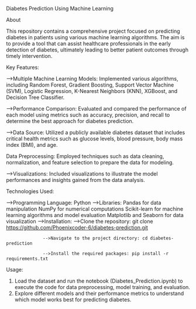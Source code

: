 Diabetes Prediction Using Machine Learning

About

This repository contains a comprehensive project focused on predicting diabetes in patients using various machine learning algorithms. The aim is to provide a tool that can assist healthcare professionals in the early detection of diabetes, ultimately leading to better patient outcomes through timely intervention.

Key Features:

-->Multiple Machine Learning Models: Implemented various algorithms, including Random Forest, Gradient Boosting, Support Vector Machine (SVM), Logistic Regression, K-Nearest Neighbors (KNN), XGBoost, and Decision Tree Classifier.

-->Performance Comparison: Evaluated and compared the performance of each model using metrics such as accuracy, precision, and recall to determine the best approach for diabetes prediction.

-->Data Source: Utilized a publicly available diabetes dataset that includes critical health metrics such as glucose levels, blood pressure, body mass index (BMI), and age.

Data Preprocessing:
Employed techniques such as data cleaning, normalization, and feature selection to prepare the data for modeling.

-->Visualizations: Included visualizations to illustrate the model performances and insights gained from the data analysis.

Technologies Used:

-->Programming Language: Python
-->Libraries: Pandas for data manipulation
              NumPy for numerical computations
              Scikit-learn for machine learning algorithms and model evaluation
              Matplotlib and Seaborn for data visualization
-->Installation:
                  -->Clone the repository: git clone https://github.com/Phoenixcoder-6/diabetes-prediction.git
                  
                  -->Navigate to the project directory: cd diabetes-prediction
                  
                  -->Install the required packages: pip install -r requirements.txt
                  
Usage:
1. Load the dataset and run the notebook (Diabetes_Prediction.ipynb) to execute the code for data preprocessing, model training, and evaluation.
2. Explore different models and their performance metrics to understand which model works best for predicting diabetes.

